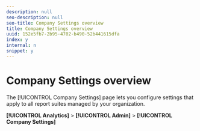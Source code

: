 ```yaml
---
description: null
seo-description: null
seo-title: Company Settings overview
title: Company Settings overview
uuid: 152e5fb7-2b95-4702-b490-52b441615dfa
index: y
internal: n
snippet: y
---
```


# Company Settings overview

The [!UICONTROL Company Settings] page lets you configure settings that apply to all report suites managed by your organization.

**[!UICONTROL Analytics]** > **[!UICONTROL Admin]** > **[!UICONTROL Company Settings]** 

